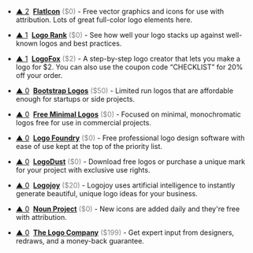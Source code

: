 - <a href="#vote-form" class="vote-link" rel="modal:open" id="FlatIcon">&#x25B2; <span class="count">2</span></a> &nbsp;**[FlatIcon](https://www.flaticon.com/)** <span style="color: grey;">($0)</span> - Free vector graphics and icons for use with attribution. Lots of great full-color logo elements here.

- <a href="#vote-form" class="vote-link" rel="modal:open" id="Logo_Rank">&#x25B2; <span class="count">1</span></a> &nbsp;**[Logo Rank](http://brandmark.io/logo-rank/)** <span style="color: grey;">($0)</span> - See how well your logo stacks up against well-known logos and best practices.

- <a href="#vote-form" class="vote-link" rel="modal:open" id="LogoFox">&#x25B2; <span class="count">1</span></a> &nbsp;**[LogoFox](https://logofox.co/)** <span style="color: grey;">($2)</span> - A step-by-step logo creator that lets you make a logo for $2. You can also use the coupon code “CHECKLIST” for 20% off your order.

- <a href="#vote-form" class="vote-link" rel="modal:open" id="Bootstrap_Logos">&#x25B2; <span class="count">0</span></a> &nbsp;**[Bootstrap Logos](https://bootstraplogos.com/)** <span style="color: grey;">($50)</span> - Limited run logos that are affordable enough for startups or side projects.

- <a href="#vote-form" class="vote-link" rel="modal:open" id="Free_Minimal_Logos">&#x25B2; <span class="count">0</span></a> &nbsp;**[Free Minimal Logos](http://freeminimallogos.com/)** <span style="color: grey;">($0)</span> - Focused on minimal, monochromatic logos free for use in commercial projects.

- <a href="#vote-form" class="vote-link" rel="modal:open" id="Logo_Foundry">&#x25B2; <span class="count">0</span></a> &nbsp;**[Logo Foundry](http://www.logomakerapp.com)** <span style="color: grey;">($0)</span> - Free professional logo design software with ease of use kept at the top of the priority list.

- <a href="#vote-form" class="vote-link" rel="modal:open" id="LogoDust">&#x25B2; <span class="count">0</span></a> &nbsp;**[LogoDust](http://logodust.com/)** <span style="color: grey;">($0)</span> - Download free logos or purchase a unique mark for your project with exclusive use rights.

- <a href="#vote-form" class="vote-link" rel="modal:open" id="Logojoy">&#x25B2; <span class="count">0</span></a> &nbsp;**[Logojoy](https://logojoy.com/)** <span style="color: grey;">($20)</span> - Logojoy uses artificial intelligence to instantly generate beautiful, unique logo ideas for your business.

- <a href="#vote-form" class="vote-link" rel="modal:open" id="Noun_Project">&#x25B2; <span class="count">0</span></a> &nbsp;**[Noun Project](https://thenounproject.com/)** <span style="color: grey;">($0)</span> - New icons are added daily and they're free with attribution.

- <a href="#vote-form" class="vote-link" rel="modal:open" id="The_Logo_Company">&#x25B2; <span class="count">0</span></a> &nbsp;**[The Logo Company](http://www.kqzyfj.com/click-8424281-10526654)** <span style="color: grey;">($199)</span> - Get expert input from designers, redraws, and a money-back guarantee.

